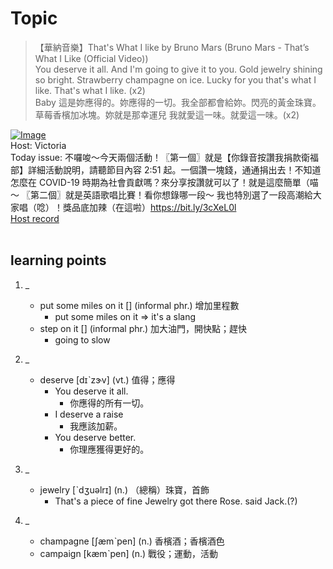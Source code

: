 # Topic

> 【華納音樂】That's What I like by Bruno Mars (Bruno Mars - That’s What I Like (Official Video)) <br>
> You deserve it all. And I'm going to give it to you. Gold jewelry shining so bright. Strawberry champagne on ice. Lucky for you that's what I like. That's what I like. (x2) <br>
> Baby 這是妳應得的。妳應得的一切。我全部都會給妳。閃亮的黃金珠寶。草莓香檳加冰塊。妳就是那幸運兒  我就愛這一味。就愛這一味。(x2) <br>

[![Image](https://cdn.voicetube.com/assets/thumbnails/Hsdu2-7QtRA.jpg)](https://www.youtube.com/embed/Hsdu2-7QtRA?rel=0&showinfo=0&cc_load_policy=0&controls=1&autoplay=1&iv_load_policy=3&playsinline=1&wmode=transparent&start=44&end=66&enablejsapi=1&origin=https://tw.voicetube.com&widgetid=1)<br>
Host: Victoria
<br>Today issue: 不囉唆～今天兩個活動！〖第一個〗就是【你錄音按讚我捐款衛福部】詳細活動說明，請聽節目內容 2:51 起。一個讚一塊錢，通通捐出去！不知道怎麼在 COVID-19 時期為社會貢獻嗎？來分享按讚就可以了！就是這麼簡單（喵～ 〖第二個〗就是英語歌唱比賽！看你想錄哪一段～ 我也特別選了一段高潮給大家唱（唸）！獎品底加辣（在這啦）https://bit.ly/3cXeL0l
<br>
[Host record](https://cdn.voicetube.com/tmp/everyday_records/victoria_vt_19881/4208.mp3)
<br><br>
## learning points
1. _
	* put some miles on it [] (informal phr.) 增加里程數
		- put some miles on it => it's a slang
	* step on it [] (informal phr.) 加大油門，開快點；趕快
		- going to slow

2. _
	* deserve [dɪˋzɝv] (vt.) 值得；應得
		- You deserve it all.
			+ 你應得的所有一切。
		- I deserve a raise
			+ 我應該加薪。
		- You deserve better.
			+ 你理應獲得更好的。

3. _
	* jewelry [ˋdʒuəlrɪ] (n.) （總稱）珠寶，首飾
		- That's a piece of fine Jewelry got there Rose. said Jack.(?)

4. _
	* champagne [ʃæmˋpen] (n.) 香檳酒；香檳酒色
	* campaign [kæmˋpen] (n.) 戰役；運動，活動
